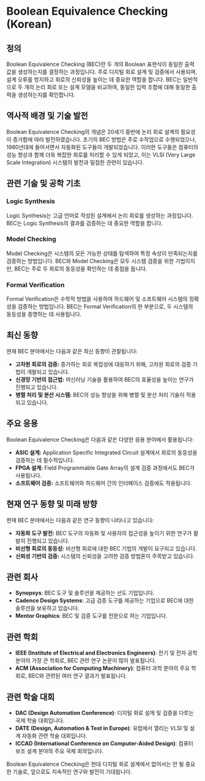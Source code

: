 # Boolean Equivalence Checking (Korean)

## 정의

Boolean Equivalence Checking (BEC)란 두 개의 Boolean 표현식이 동일한 출력 값을 생성하는지를 결정하는 과정입니다. 주로 디지털 회로 설계 및 검증에서 사용되며, 설계 오류를 방지하고 회로의 신뢰성을 높이는 데 중요한 역할을 합니다. BEC는 일반적으로 두 개의 논리 회로 또는 설계 모델을 비교하여, 동일한 입력 조합에 대해 동일한 출력을 생성하는지를 확인합니다.

## 역사적 배경 및 기술 발전

Boolean Equivalence Checking의 개념은 20세기 중반에 논리 회로 설계의 필요성이 증가함에 따라 발전하였습니다. 초기의 BEC 방법은 주로 수작업으로 수행되었으나, 1980년대에 들어서면서 자동화된 도구들이 개발되었습니다. 이러한 도구들은 컴퓨터의 성능 향상과 함께 더욱 복잡한 회로를 처리할 수 있게 되었고, 이는 VLSI (Very Large Scale Integration) 시스템의 발전과 밀접한 관련이 있습니다.

## 관련 기술 및 공학 기초

### Logic Synthesis

Logic Synthesis는 고급 언어로 작성된 설계에서 논리 회로를 생성하는 과정입니다. BEC는 Logic Synthesis의 결과를 검증하는 데 중요한 역할을 합니다.

### Model Checking

Model Checking은 시스템의 모든 가능한 상태를 탐색하여 특정 속성이 만족되는지를 검증하는 방법입니다. BEC와 Model Checking은 모두 시스템 검증을 위한 기법이지만, BEC는 주로 두 회로의 동등성을 확인하는 데 중점을 둡니다.

### Formal Verification

Formal Verification은 수학적 방법을 사용하여 하드웨어 및 소프트웨어 시스템의 정확성을 검증하는 방법입니다. BEC는 Formal Verification의 한 부분으로, 두 시스템의 동등성을 증명하는 데 사용됩니다.

## 최신 동향

현재 BEC 분야에서는 다음과 같은 최신 동향이 관찰됩니다:

- **고차원 회로의 검증:** 증가하는 회로 복잡성에 대응하기 위해, 고차원 회로의 검증 기법이 개발되고 있습니다.
- **신경망 기반의 접근법:** 머신러닝 기술을 활용하여 BEC의 효율성을 높이는 연구가 진행되고 있습니다.
- **병렬 처리 및 분산 시스템:** BEC의 성능 향상을 위해 병렬 및 분산 처리 기술이 적용되고 있습니다.

## 주요 응용

Boolean Equivalence Checking은 다음과 같은 다양한 응용 분야에서 활용됩니다:

- **ASIC 설계:** Application Specific Integrated Circuit 설계에서 회로의 동등성을 검증하는 데 필수적입니다.
- **FPGA 설계:** Field Programmable Gate Array의 설계 검증 과정에서도 BEC가 사용됩니다.
- **소프트웨어 검증:** 소프트웨어와 하드웨어 간의 인터페이스 검증에도 적용됩니다.

## 현재 연구 동향 및 미래 방향

현재 BEC 분야에서는 다음과 같은 연구 동향이 나타나고 있습니다:

- **자동화 도구 발전:** BEC 도구의 자동화 및 사용자의 접근성을 높이기 위한 연구가 활발히 진행되고 있습니다.
- **비선형 회로의 동등성:** 비선형 회로에 대한 BEC 기법의 개발이 요구되고 있습니다.
- **신뢰성 기반의 검증:** 시스템의 신뢰성을 고려한 검증 방법론이 주목받고 있습니다.

## 관련 회사

- **Synopsys**: BEC 도구 및 솔루션을 제공하는 선도 기업입니다.
- **Cadence Design Systems**: 고급 검증 도구를 제공하는 기업으로 BEC에 대한 솔루션을 보유하고 있습니다.
- **Mentor Graphics**: BEC 및 검증 도구를 전문으로 하는 기업입니다.

## 관련 학회

- **IEEE (Institute of Electrical and Electronics Engineers)**: 전기 및 전자 공학 분야의 가장 큰 학회로, BEC 관련 연구 논문이 많이 발표됩니다.
- **ACM (Association for Computing Machinery)**: 컴퓨터 과학 분야의 주요 학회로, BEC와 관련된 여러 연구 결과가 발표됩니다.

## 관련 학술 대회

- **DAC (Design Automation Conference)**: 디지털 회로 설계 및 검증을 다루는 국제 학술 대회입니다.
- **DATE (Design, Automation & Test in Europe)**: 유럽에서 열리는 VLSI 및 설계 자동화 관련 학술 대회입니다.
- **ICCAD (International Conference on Computer-Aided Design)**: 컴퓨터 보조 설계 분야의 주요 국제 회의입니다.

Boolean Equivalence Checking은 현대 디지털 회로 설계에서 없어서는 안 될 중요한 기술로, 앞으로도 지속적인 연구와 발전이 기대됩니다.